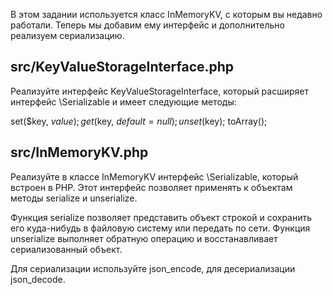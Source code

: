В этом задании используется класс InMemoryKV, с которым вы недавно работали. Теперь мы добавим ему интерфейс и дополнительно реализуем сериализацию.

## src/KeyValueStorageInterface.php
Реализуйте интерфейс KeyValueStorageInterface, который расширяет интерфейс \Serializable и имеет следующие методы:

set($key, $value);
get($key, $default = null);
unset($key);
toArray();

## src/InMemoryKV.php
Реализуйте в классе InMemoryKV интерфейс \Serializable, который встроен в PHP. Этот интерфейс позволяет применять к объектам методы serialize и unserialize.

Функция serialize позволяет представить объект строкой и сохранить его куда-нибудь в файловую систему или передать по сети. Функция unserialize выполняет обратную операцию и восстанавливает сериализованный объект.

Для сериализации используйте json_encode, для десериализации json_decode.